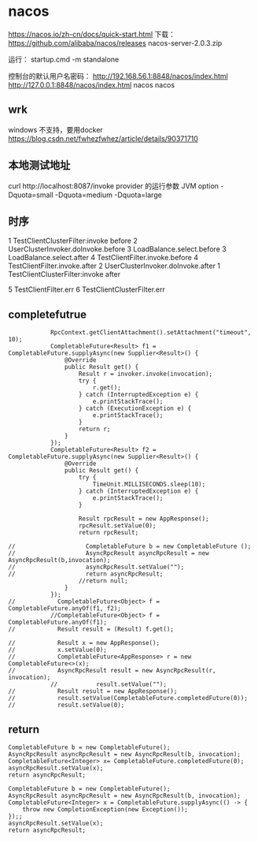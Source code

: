 # nacos
https://nacos.io/zh-cn/docs/quick-start.html
下载：
https://github.com/alibaba/nacos/releases
nacos-server-2.0.3.zip

运行：
startup.cmd -m standalone

控制台的默认用户名密码：
http://192.168.56.1:8848/nacos/index.html
http://127.0.0.1:8848/nacos/index.html
nacos
nacos

## wrk
windows 不支持，要用docker
https://blog.csdn.net/fwhezfwhez/article/details/90371710

## 本地测试地址
curl http://localhost:8087/invoke
provider 的运行参数 JVM option 
-Dquota=small
-Dquota=medium
-Dquota=large

## 时序
1 TestClientClusterFilter:invoke before
	2 UserClusterInvoker.doInvoke.before
		3 LoadBalance.select.before
		3 LoadBalance.select.after
		4 TestClientFilter.invoke.before
		4 TestClientFilter.invoke.after
	2 UserClusterInvoker.doInvoke.after	
1 TestClientClusterFilter:invoke after

5 TestClientFilter.err
6 TestClientClusterFilter.err

## completefutrue
```text
            RpcContext.getClientAttachment().setAttachment("timeout", 10);
            CompletableFuture<Result> f1 = CompletableFuture.supplyAsync(new Supplier<Result>() {
                @Override
                public Result get() {
                    Result r = invoker.invoke(invocation);
                    try {
                        r.get();
                    } catch (InterruptedException e) {
                        e.printStackTrace();
                    } catch (ExecutionException e) {
                        e.printStackTrace();
                    }
                    return r;
                }
            });
            CompletableFuture<Result> f2 = CompletableFuture.supplyAsync(new Supplier<Result>() {
                @Override
                public Result get() {
                    try {
                        TimeUnit.MILLISECONDS.sleep(10);
                    } catch (InterruptedException e) {
                        e.printStackTrace();
                    }

                    Result rpcResult = new AppResponse();
                    rpcResult.setValue(0);
                    return rpcResult;

//                    CompletableFuture b = new CompletableFuture ();
//                    AsyncRpcResult asyncRpcResult = new AsyncRpcResult(b,invocation);
//                    asyncRpcResult.setValue("");
//                    return asyncRpcResult;
                    //return null;
                }
            });
//            CompletableFuture<Object> f = CompletableFuture.anyOf(f1, f2);
            //CompletableFuture<Object> f = CompletableFuture.anyOf(f1);
//            Result result = (Result) f.get();

//            Result x = new AppResponse();
//            x.setValue(0);
//            CompletableFuture<AppResponse> r = new CompletableFuture<>(x);
//            AsyncRpcResult result = new AsyncRpcResult(r, invocation);
            //           result.setValue("");
//            Result result = new AppResponse();
//            result.setValue(CompletableFuture.completedFuture(0));
//            result.setValue(0);
```

## return
```text
CompletableFuture b = new CompletableFuture();
AsyncRpcResult asyncRpcResult = new AsyncRpcResult(b, invocation);
CompletableFuture<Integer> x= CompletableFuture.completedFuture(0);
asyncRpcResult.setValue(x);
return asyncRpcResult;
```
```text
CompletableFuture b = new CompletableFuture();
AsyncRpcResult asyncRpcResult = new AsyncRpcResult(b, invocation);
CompletableFuture<Integer> x = CompletableFuture.supplyAsync(() -> {
    throw new CompletionException(new Exception());
});;
asyncRpcResult.setValue(x);
return asyncRpcResult;
```